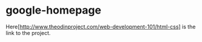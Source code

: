 # google-homepage

Here[http://www.theodinproject.com/web-development-101/html-css] is the link to the project.
